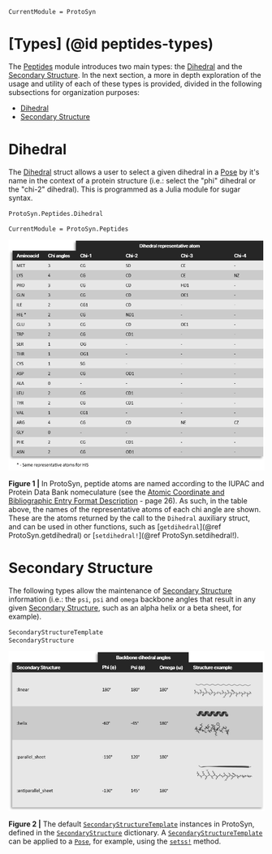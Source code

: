 ```@meta
CurrentModule = ProtoSyn
```


# [Types] (@id peptides-types)

The [Peptides](@ref) module introduces two main types: the [Dihedral](@ref) and the [Secondary Structure](@ref). In the next section, a more in depth exploration of the usage and utility of each of these types is provided, divided in the following subsections for organization purposes:

+ [Dihedral](@ref)
+ [Secondary Structure](@ref)

# Dihedral

The [Dihedral](@ref) struct allows a user to select a given dihedral in a [Pose](@ref) by it's name in the context of a protein structure (i.e.: select the "phi" dihedral or the "chi-2" dihedral). This is programmed as a Julia module for sugar syntax.

```@docs
ProtoSyn.Peptides.Dihedral
```

```@meta
CurrentModule = ProtoSyn.Peptides
```

![ProtoSyn Chi Dihedral Atoms](../../assets/ProtoSyn-chi-dihedral-atoms.png)

**Figure 1 |** In ProtoSyn, peptide atoms are named according to the IUPAC and Protein Data Bank nomeculature (see the [Atomic Coordinate and Bibliographic Entry Format Description](https://cdn.rcsb.org/wwpdb/docs/documentation/file-format/PDB_format_1992.pdf) - page 26). As such, in the table above, the names of the representative atoms of each chi angle are shown. These are the atoms returned by the call to the `Dihedral` auxiliary struct, and can be used in other functions, such as [`getdihedral`](@ref ProtoSyn.getdihedral) or [`setdihedral!`](@ref ProtoSyn.setdihedral!).

# Secondary Structure

The following types allow the maintenance of [Secondary Structure](@ref) information (i.e.: the `psi`, `psi` and `omega` backbone angles that result in any given [Secondary Structure](@ref), such as an alpha helix or a beta sheet, for example).

```@docs
SecondaryStructureTemplate
SecondaryStructure
```

![ProtoSyn Backbone SS](../../assets/ProtoSyn-backbone-ss.png)

**Figure 2 |** The default [`SecondaryStructureTemplate`](@ref) instances in ProtoSyn, defined in the [`SecondaryStructure`](@ref) dictionary. A [`SecondaryStructureTemplate`](@ref) can be applied to a [`Pose`](@ref), for example, using the [`setss!`](@ref) method.